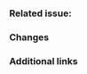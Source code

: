 <!--
Thank you for contributing to Azion Docs! Please fill out the information below.
Use the conventional commits standard to categorize the type of change in the PR title. We recommend:
- feat: adding new content
- refactor: making minor changes
- fix: fixing errors

Don't forget to add the Jira issue code to the PR title or the GitHub issue hash.
For example: 
- [EDU-3000] refactor: modify origins page to include load balancer
- [#34] feat: add new edge application CLI commands
- [NO-ISSUE] fix: fix broken link in Orch doc
-->

### Related issue: <!-- Link any existing GitHub or Jira issues related to the change. -->

### Changes

<!-- List and describe the major changes that this PR will implement. -->

### Additional links

<!-- You may add any links you believe relevant here, like message threads, external documentation, other issues, etc. -->
